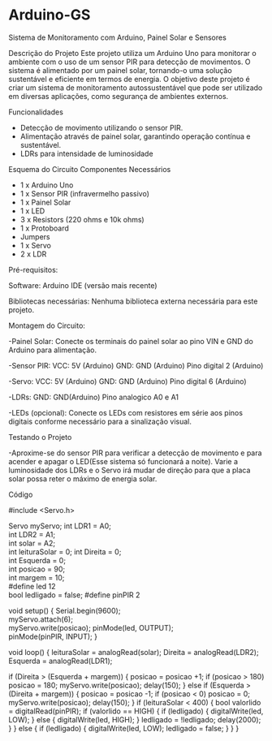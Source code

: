 # Arduino-GS

Sistema de Monitoramento com Arduino, Painel Solar e Sensores

Descrição do Projeto
Este projeto utiliza um Arduino Uno para monitorar o ambiente com o uso de um sensor PIR para detecção de movimentos. O sistema é alimentado por um painel solar, tornando-o uma solução sustentável e eficiente em termos de energia.
O objetivo deste projeto é criar um sistema de monitoramento autossustentável que pode ser utilizado em diversas aplicações, como segurança de ambientes externos. 

Funcionalidades
- Detecção de movimento utilizando o sensor PIR.
- Alimentação através de painel solar, garantindo operação contínua e sustentável.
- LDRs para intensidade de luminosidade


Esquema do Circuito
Componentes Necessários
- 1 x Arduino Uno
- 1 x Sensor PIR (infravermelho passivo)
- 1 x Painel Solar
- 1 x LED
- 3 x Resistors (220 ohms e 10k ohms)
- 1 x Protoboard
- Jumpers
- 1 x Servo
- 2 x LDR

Pré-requisitos:

Software: Arduino IDE (versão mais recente)

Bibliotecas necessárias: Nenhuma biblioteca externa necessária para este projeto.

Montagem do Circuito:

-Painel Solar: Conecte os terminais do painel solar ao pino VIN e GND do Arduino para alimentação.

-Sensor PIR:
VCC: 5V (Arduino)
GND: GND (Arduino)
Pino digital 2 (Arduino)

-Servo:
VCC: 5V (Arduino)
GND: GND (Arduino)
Pino digital 6 (Arduino)

-LDRs:
GND: GND(Arduino)
Pino analogico A0 e A1

-LEDs (opcional):
Conecte os LEDs com resistores em série aos pinos digitais conforme necessário para a sinalização visual.


Testando o Projeto

-Aproxime-se do sensor PIR para verificar a detecção de movimento e para acender e apagar o LED(Esse sistema só funcionará a noite).
Varie a luminosidade dos LDRs e o Servo irá mudar de direção para que a placa solar possa reter o máximo de energia solar.

Código

#include <Servo.h>

Servo myServo;
int LDR1 = A0;          
int LDR2 = A1;         
int solar = A2;       
int leituraSolar = 0; 
int Direita = 0;      
int Esquerda = 0;       
int posicao = 90;       
int margem = 10;        
#define led 12          
bool ledligado = false; 
#define pinPIR 2         



void setup() {
  Serial.begin(9600);    
  myServo.attach(6);    
  myServo.write(posicao); 
  pinMode(led, OUTPUT);  
  pinMode(pinPIR, INPUT); 
}

void loop() {
  leituraSolar = analogRead(solar);
  Direita = analogRead(LDR2);
  Esquerda = analogRead(LDR1);

  
  if (Direita > (Esquerda + margem)) {
    posicao = posicao +1;
    if (posicao > 180) 
    posicao = 180; 
    myServo.write(posicao);
    delay(150);
  } else if (Esquerda > (Direita + margem)) {
    posicao = posicao -1; 
    if (posicao < 0) 
    posicao = 0;
    myServo.write(posicao);
    delay(150);
  }
  if (leituraSolar < 400) {
    bool valorlido = digitalRead(pinPIR);
    if (valorlido == HIGH) {
      if (ledligado) {
        digitalWrite(led, LOW); 
      } else {
        digitalWrite(led, HIGH); 
      }
      ledligado = !ledligado; 
      delay(2000); 
    }
  } else {
    if (ledligado) {
      digitalWrite(led, LOW);
      ledligado = false; 
    }
  }
}



